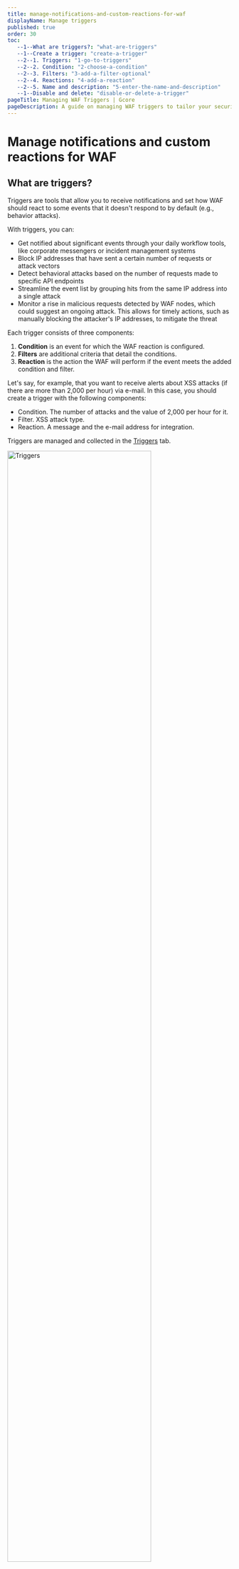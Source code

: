 ```yaml
---
title: manage-notifications-and-custom-reactions-for-waf
displayName: Manage triggers
published: true
order: 30
toc:
   --1--What are triggers?: "what-are-triggers"
   --1--Create a trigger: "create-a-trigger"
   --2--1. Triggers: "1-go-to-triggers"
   --2--2. Сondition: "2-choose-a-condition"
   --2--3. Filters: "3-add-a-filter-optional"
   --2--4. Reactions: "4-add-a-reaction"
   --2--5. Name and description: "5-enter-the-name-and-description"
   --1--Disable and delete: "disable-or-delete-a-trigger"
pageTitle: Managing WAF Triggers | Gcore
pageDescription: A guide on managing WAF triggers to tailor your security alerts and responses with condition, filter, and reaction options.
---
```

# Manage notifications and custom reactions for WAF
  
## What are triggers?

Triggers are tools that allow you to receive notifications and set how WAF should react to some events that it doesn't respond to by default (e.g., behavior attacks).

With triggers, you can:

- Get notified about significant events through your daily workflow tools, like corporate messengers or incident management systems
- Block IP addresses that have sent a certain number of requests or attack vectors
- Detect behavioral attacks based on the number of requests made to specific API endpoints
- Streamline the event list by grouping hits from the same IP address into a single attack
- Monitor a rise in malicious requests detected by WAF nodes, which could suggest an ongoing attack. This allows for timely actions, such as manually blocking the attacker's IP addresses, to mitigate the threat

Each trigger consists of three components:

1.  **Condition** is an event for which the WAF reaction is configured.
2.  **Filters** are additional criteria that detail the conditions.
3.  **Reaction** is the action the WAF will perform if the event meets the added condition and filter.

Let's say, for example, that you want to receive alerts about XSS attacks (if there are more than 2,000 per hour) via e-mail. In this case, you should create a trigger with the following components:

*   Condition. The number of attacks and the value of 2,000 per hour for it.
*   Filter. XSS attack type.
*   Reaction. A message and the e-mail address for integration.

Triggers are managed and collected in the <a href="https://web-protect.gcore.com/waf/triggers/list" target="_blank">Triggers</a> tab.

<img src="https://assets.gcore.pro/docs/web-security/manage-waf/manage-notifications-and-custom-reactions-for-waf/triggers-waf-10.png" alt="Triggers" width="80%">

## Create a trigger

1. Click **Create trigger**.
2. Choose conditions.
3. Add filters.
4. Add reactions.
5. Save the trigger.

### Step 1. Choose a condition

A condition refers to a system event that you would like to be alerted about. The following conditions are available for notification:

- **Brute force**. Brute force attacks include brute-forcing passwords, session IDs, and account data spoofing. Signs of brute forcing include sending many requests to the same endpoint during the defined time interval.
- **Forced browsing**. Forced browsing is a behavioral attack in which an attacker tries to find directories and files with information about an application's configuration and components. Signs of forced browsing include sending many requests to different endpoints, to which the application responds with a 404 code.
- **BOLA**. BOLA (Broken Object Level Authorization) is a behavioral attack in which an attacker can retrieve or modify an application component by identity through an API, thus bypassing authorization. This attack exploits a vulnerability related to the lack of or insufficient verification of access rights.
- **Weak JWT**. 
- **Number of attack vectors (malicious payloads)**. A malicious payload is the part of a request which contains instructions about what actions should be performed in an attacked application. With a trigger, you can specify how many requests with payloads WAF should react to.
- **Number of attacks, hits, incidents.** With conditions 5–7, you'll set the number of attacks, hits, or incidents about which the WAF should send you an e-mail notification.
- **Denylisted IP**. This will allow you to specify blocked IPs to WAF.
- **Changes in API inventory**.
- **Hits from the same IP.** Using a condition, you can specify the threshold from which hits sent from the same IP should be grouped into a single attack in the <a href="https://web-protect.gcore.com/waf/events/incidents" target="_blank">Events</a> section.

<img src="https://assets.gcore.pro/docs/web-security/manage-waf/manage-notifications-and-custom-reactions-for-waf/triggers-waf-20.png" alt="Conditions WAF" width="80%">

Choose a condition and set the lower threshold for the reaction, if the setting is available.

### Step 2. Add a filter 

Filters are used for condition detailing. For example, you can set up reactions to attacks of certain types, such as brute-force attacks, SQL injections, and others.

The following filters are available:

- **URI (only for Brute force, Forced browsing, and BOLA)** is the endpoint to which the requests were sent.
- **Type** is the type of attack in the request or the application vulnerability that an attempt to exploit was made on.
- **Application** is the application that received the request or in which the request was found.
- **IP** is the IP address from which the request was sent.
- **Domain** is the domain of the application to which the request was sent or where the incident was found.
- **Response status** is the code with which the application responded to the request.
- **Target** is part of the application ('Database', 'Server', or 'Client') that was attacked or in which part of the application the vulnerability was found.

Choose one or more filters and set values for them.


<img src="https://assets.gcore.pro/docs/web-security/manage-waf/manage-notifications-and-custom-reactions-for-waf/triggers-waf-30.png" alt="Type filter WAF" width="80%">

### Step 3. Add reactions

The reaction determines what WAF should do if a request fits the condition and filters (if they were set). The set of available reactions also depends on the selected condition.

We list all available reactions below.

- Mark the requests as brute-force or forced browsing attack. Requests will be marked as attacks in the events list but will not be blocked. To block requests, you can add an additional reaction: denylist IP address.
- Mark the requests as BOLA attack. Requests will be marked as attacks in the events list but will not be blocked. To block requests, you can add an additional reaction: denylist IP address.
- Record the JWT vulnerability.
- Add IP to the denylist.
- Add IP to the graylist.
- Send a notification to the SIEM system or Webhook URL configured in the (should be preconfigured by technical support).
- Send a notification to the messenger (should be preconfigured by technical support).

Select one or more reactions. The reactions applicable to the condition are found under the **Number of attacks** section:

<img src="https://assets.gcore.pro/docs/web-security/manage-waf/manage-notifications-and-custom-reactions-for-waf/triggers-waf-40.png" alt="Add a reaction WAF" width="80%">

### Step 4. Save the trigger

1\. Click **Create** in the trigger creation modal dialog.

2\. Specify the trigger's name and description (if required) and click **Done**.

## Disable or delete a trigger

Go to the <a href="https://web-protect.gcore.com/waf/triggers/list" target="_blank">Triggers</a> tab, click the three dots next to the trigger you want to disable or delete, select the needed option, and confirm the action.

<img src="https://assets.gcore.pro/docs/web-security/manage-waf/manage-notifications-and-custom-reactions-for-waf/10592589376529.png" alt="Disable or delete a trigger" width="80%">

- If you disable a trigger, reactions for the trigger will be stopped until the trigger is enabled again. The disabled triggers are displayed in the list. To re-enable, use the Enable option.
- If you delete a trigger, it'll be permanently stopped and removed from the general list forever.